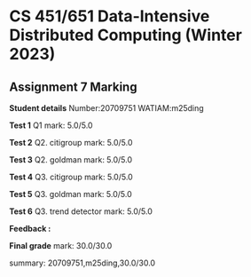 # CS 451/651 Data-Intensive Distributed Computing (Winter 2023)
## Assignment 7 Marking

**Student details**
Number:20709751
WATIAM:m25ding

**Test 1** Q1 mark: 5.0/5.0

**Test 2** Q2. citigroup mark: 5.0/5.0

**Test 3** Q2. goldman mark: 5.0/5.0

**Test 4** Q3. citigroup mark: 5.0/5.0

**Test 5** Q3. goldman mark: 5.0/5.0

**Test 6** Q3. trend detector mark: 5.0/5.0

**Feedback :** 

**Final grade**
mark: 30.0/30.0

summary: 20709751,m25ding,30.0/30.0